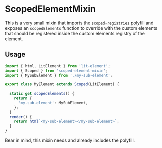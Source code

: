 # ScopedElementMixin

This is a very small mixin that imports the [`scoped-registries`](https://github.com/manolakis/scoped-registries/) polyfill and exposes an `scopedElements` function to override with the custom elements that should be registered inside the custom elements registry of the element.

## Usage

```ts
import { html, LitElement } from 'lit-element';
import { Scoped } from 'scoped-element-mixin';
import { MySubElement } from './my-sub-element';

export class MyElement extends Scoped(LitElement) {
  
  static get scopedElements() {
    return {
      'my-sub-element': MySubElement,
    };
  }
  render() {
    return html`<my-sub-element></my-sub-element>`;
  }
}
```

Bear in mind, this mixin needs and already includes the polyfill.